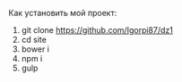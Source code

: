 Как установить мой проект:

1. git clone https://github.com/Igorpi87/dz1
2. cd site
3. bower i
4. npm i
5. gulp
